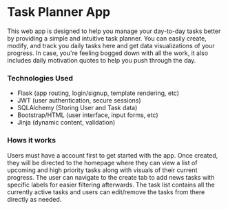 # Task Planner App

This web app is designed to help you manage your day-to-day tasks better by providing a simple and intuitive task planner. You can easily create, modify, and track you daily tasks here and get data visualizations of your progress. In case, you're feeling bogged down with all the work, it also includes daily motivation quotes to help you push through the day.

### Technologies Used
- Flask (app routing, login/signup, template rendering, etc)
- JWT (user authentication, secure sessions)
- SQLAlchemy (Storing User and Task data)
- Bootstrap/HTML (user interface, input forms, etc)
- Jinja (dynamic content, validation)


### Hows it works
Users must have a account first to get started with the app. Once created, they will be directed to the homepage where they can view a list of upcoming and high priority tasks along with visuals of their current progress. The user can navigate to the create tab to add news tasks with specific labels for easier filtering afterwards. The task list contains all the currently active tasks and users can edit/remove the tasks from there directly as needed.